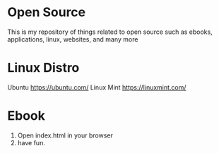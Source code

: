 # Open Source 

This is my repository of things related to open source such as ebooks, applications, linux, websites, and many more

# Linux Distro

Ubuntu https://ubuntu.com/
Linux Mint  https://linuxmint.com/

# 

# Ebook
1. Open index.html in your browser
2. have fun. 